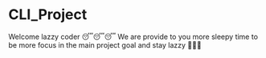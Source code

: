 # CLI_Project
Welcome lazzy coder 😴😴😴
We are provide to you more sleepy time to be more focus in the main project goal
and stay lazzy 🐹🐹🐹